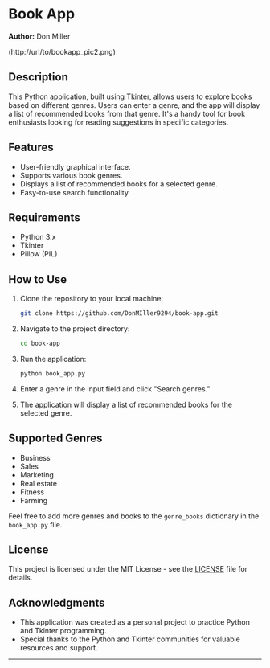 
# Book App

**Author:** Don Miller

(http://url/to/bookapp_pic2.png)

## Description

This Python application, built using Tkinter, allows users to explore books based on different genres. Users can enter a genre, and the app will display a list of recommended books from that genre. It's a handy tool for book enthusiasts looking for reading suggestions in specific categories.

## Features

- User-friendly graphical interface.
- Supports various book genres.
- Displays a list of recommended books for a selected genre.
- Easy-to-use search functionality.

## Requirements

- Python 3.x
- Tkinter
- Pillow (PIL)

## How to Use

1. Clone the repository to your local machine:

   ```bash
   git clone https://github.com/DonMIller9294/book-app.git
   ```

2. Navigate to the project directory:

   ```bash
   cd book-app
   ```

3. Run the application:

   ```bash
   python book_app.py
   ```

4. Enter a genre in the input field and click "Search genres."

5. The application will display a list of recommended books for the selected genre.

## Supported Genres

- Business
- Sales
- Marketing
- Real estate
- Fitness
- Farming

Feel free to add more genres and books to the `genre_books` dictionary in the `book_app.py` file.



## License

This project is licensed under the MIT License - see the [LICENSE](LICENSE) file for details.

## Acknowledgments

- This application was created as a personal project to practice Python and Tkinter programming.
- Special thanks to the Python and Tkinter communities for valuable resources and support.

---

